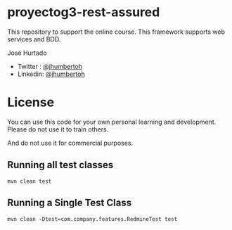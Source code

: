 # proyectog3-rest-assured
This repository to support the online course. This framework supports web services and BDD.

José Hurtado<br />
* Twitter : [@jhumbertoh](https://twitter.com/jhumbertoh) <br />
* Linkedin: [@jhumbertoh](https://www.linkedin.com/in/jhumbertoh/)

License
=======
You can use this code for your own personal learning and development. Please do not use it to train others. 

And do not use it for commercial purposes.

## Running  all test classes
    mvn clean test

## Running a Single Test Class
    mvn clean -Dtest=com.company.features.RedmineTest test